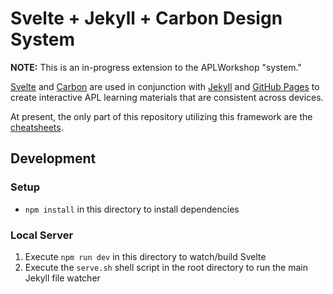 # Svelte + Jekyll + Carbon Design System

**NOTE:** This is an in-progress extension to the APLWorkshop "system."

[Svelte]() and [Carbon]() are used in conjunction with [Jekyll]() and [GitHub Pages]() to create interactive APL learning materials that are consistent across devices.

At present, the only part of this repository utilizing this framework are the [cheatsheets](../cheatsheets/).

## Development

### Setup

* `npm install` in this directory to install dependencies

### Local Server

1. Execute `npm run dev` in this directory to watch/build Svelte
2. Execute the `serve.sh` shell script in the root directory to run the main Jekyll file watcher

